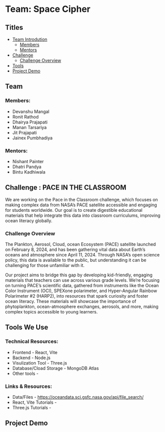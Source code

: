 # Team: Space Cipher

## Titles
- [Team Introdution](#Team)
  - [Members](#Members)
  - [Mentors](#Mentors)
- [Challenge](#Challenge--PACE-IN-THE-CLASSROOM)
  - [Challenge Overview](#Challenge-Overview)
- [Tools](#Tools-We-Use)
- [Project Demo](#Project-Demo)

## Team
### Members:
- Devanshu Mangal
- Ronit Rathod
- Dhairya Prajapati
- Manan Tarsariya
- Jit Prajapati
- Jainex Pumbhadiya

### Mentors:
- Nishant Painter
- Dhatri Pandya
- Bintu Kadhiwala 

## Challenge : PACE IN THE CLASSROOM
We are working on the Pace in the Classroom challenge, which focuses on making complex data from NASA’s PACE satellite accessible and engaging for students worldwide. Our goal is to create digestible educational materials that help integrate this data into classroom curriculums, improving ocean literacy globally.

### Challenge Overview
The Plankton, Aerosol, Cloud, ocean Ecosystem (PACE) satellite launched on February 8, 2024, and has been gathering vital data about Earth’s oceans and atmosphere since April 11, 2024. Through NASA’s open science policy, this data is available to the public, but understanding it can be challenging for those unfamiliar with it.

Our project aims to bridge this gap by developing kid-friendly, engaging materials that teachers can use across various grade levels. We’re focusing on turning PACE’s scientific data, gathered from instruments like the Ocean Color Instrument (OCI), SPEXone polarimeter, and Hyper-Angular Rainbow Polarimeter #2 (HARP2), into resources that spark curiosity and foster ocean literacy. These materials will showcase the importance of phytoplankton, ocean-atmosphere exchanges, aerosols, and more, making complex topics accessible to young learners.

## Tools We Use
### Technical Resources:
- Frontend - React, Vite
- Backend - Node.js
- Visulization Tool - Three.js
- Database/Cload Storage - MongoDB Atlas
- Other tools - 

### Links & Resources:
- Data/Files - https://oceandata.sci.gsfc.nasa.gov/api/file_search/
- React, Vite Tutorials -
- Three.js Tutorials -

## Project Demo
